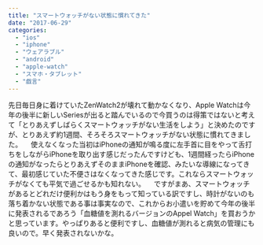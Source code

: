 ```yaml
---
title: "スマートウォッチがない状態に慣れてきた"
date: "2017-06-29"
categories: 
  - "ios"
  - "iphone"
  - "ウェアラブル"
  - "android"
  - "apple-watch"
  - "スマホ・タブレット"
  - "戯言"
---
```


先日毎日身に着けていたZenWatch2が壊れて動かなくなり、Apple Watchは今年の後半に新しいSeriesが出ると踏んでいるので今買うのは得策ではないと考えて「とりあえずしばらくスマートウォッチがない生活をしよう」と決めたのですが、とりあえず約1週間、そろそろスマートウォッチがない状態に慣れてきました。 　使えなくなった当初はiPhoneの通知が鳴る度に左手首に目をやって舌打ちをしながらiPhoneを取り出す感じだったんですけども、1週間経ったらiPhoneの通知がなったらとりあえずそのままiPhoneを確認、みたいな導線になってきて、最初感じていた不便さはなくなってきた感じです。これならスマートウォッチがなくても平気で過ごせるかも知れない。 　ですがまあ、スマートウォッチがあるとどれだけ便利かはもう身をもって知っている訳ですし、時計がないのも落ち着かない状態である事は事実なので、これからお小遣いを貯めて今年の後半に発表されるであろう「血糖値を測れるバージョンのAppel Watch」を買おうかと思っています。やっぱりあると便利ですし、血糖値が測れると病気の管理にも良いので。早く発表されないかな。
